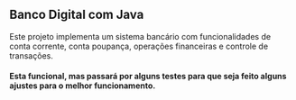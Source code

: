 ## Banco Digital com Java 

<p>
    Este projeto implementa um sistema bancário com funcionalidades de conta corrente, conta poupança, operações financeiras e controle de transações.
</p>

#### Esta funcional, mas passará por alguns testes para que seja feito alguns ajustes para o melhor funcionamento.